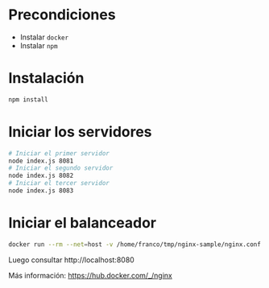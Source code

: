 # Precondiciones

* Instalar `docker`
* Instalar `npm`

# Instalación

```bash
npm install
```

# Iniciar los servidores

```bash
# Iniciar el primer servidor
node index.js 8081
# Iniciar el segundo servidor
node index.js 8082
# Iniciar el tercer servidor
node index.js 8083
```

# Iniciar el balanceador

```bash
docker run --rm --net=host -v /home/franco/tmp/nginx-sample/nginx.conf:/etc/nginx/nginx.conf:ro  nginx
```

Luego consultar http://localhost:8080

Más información: https://hub.docker.com/_/nginx